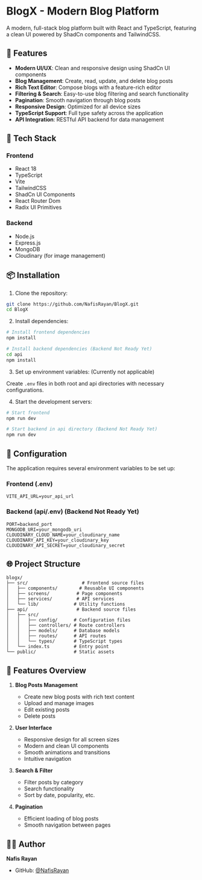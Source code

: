 # BlogX - Modern Blog Platform

A modern, full-stack blog platform built with React and TypeScript, featuring a clean UI powered by ShadCn components and TailwindCSS.

## 🌟 Features

- **Modern UI/UX**: Clean and responsive design using ShadCn UI components
- **Blog Management**: Create, read, update, and delete blog posts
- **Rich Text Editor**: Compose blogs with a feature-rich editor
- **Filtering & Search**: Easy-to-use blog filtering and search functionality
- **Pagination**: Smooth navigation through blog posts
- **Responsive Design**: Optimized for all device sizes
- **TypeScript Support**: Full type safety across the application
- **API Integration**: RESTful API backend for data management

## 🚀 Tech Stack

### Frontend
- React 18
- TypeScript
- Vite
- TailwindCSS
- ShadCn UI Components
- React Router Dom
- Radix UI Primitives

### Backend
- Node.js
- Express.js
- MongoDB
- Cloudinary (for image management)

## 📦 Installation

1. Clone the repository:
```bash
git clone https://github.com/NafisRayan/BlogX.git
cd BlogX
```

2. Install dependencies:
```bash
# Install frontend dependencies
npm install

# Install backend dependencies (Backend Not Ready Yet)
cd api
npm install
```

3. Set up environment variables: (Currently not applicable)

Create `.env` files in both root and api directories with necessary configurations.

4. Start the development servers:
```bash
# Start frontend
npm run dev

# Start backend in api directory (Backend Not Ready Yet)
npm run dev
```

## 🔧 Configuration

The application requires several environment variables to be set up:

### Frontend (.env)
```env
VITE_API_URL=your_api_url
```

### Backend (api/.env) (Backend Not Ready Yet)
```env
PORT=backend_port
MONGODB_URI=your_mongodb_uri
CLOUDINARY_CLOUD_NAME=your_cloudinary_name
CLOUDINARY_API_KEY=your_cloudinary_key
CLOUDINARY_API_SECRET=your_cloudinary_secret
```

## 🌐 Project Structure

```
blogx/
├── src/                    # Frontend source files
│   ├── components/        # Reusable UI components
│   ├── screens/          # Page components
│   ├── services/         # API services
│   └── lib/             # Utility functions
├── api/                  # Backend source files
│   ├── src/
│   │   ├── config/      # Configuration files
│   │   ├── controllers/ # Route controllers
│   │   ├── models/      # Database models
│   │   ├── routes/      # API routes
│   │   └── types/       # TypeScript types
│   └── index.ts         # Entry point
└── public/              # Static assets
```

## 📱 Features Overview

1. **Blog Posts Management**
   - Create new blog posts with rich text content
   - Upload and manage images
   - Edit existing posts
   - Delete posts

2. **User Interface**
   - Responsive design for all screen sizes
   - Modern and clean UI components
   - Smooth animations and transitions
   - Intuitive navigation

3. **Search & Filter**
   - Filter posts by category
   - Search functionality
   - Sort by date, popularity, etc.

4. **Pagination**
   - Efficient loading of blog posts
   - Smooth navigation between pages

## 👨‍💻 Author

**Nafis Rayan**
- GitHub: [@NafisRayan](https://github.com/NafisRayan)

